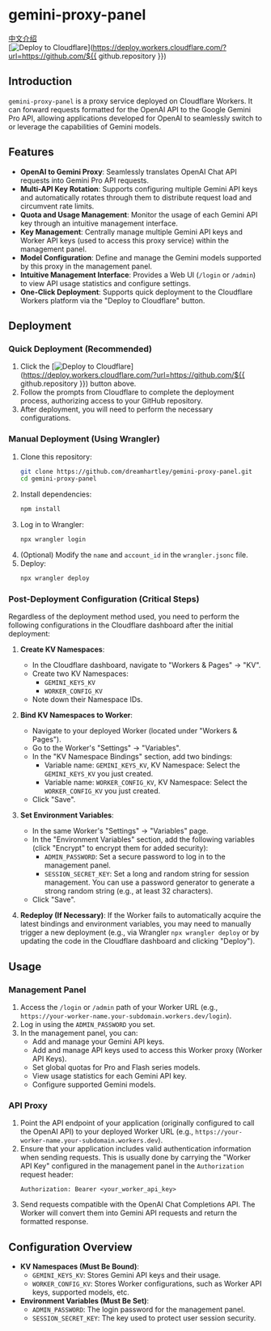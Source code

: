 # gemini-proxy-panel

[中文介绍](./README_zh.md "中文介绍")<br>
[![Deploy to Cloudflare](https://deploy.workers.cloudflare.com/button)](https://deploy.workers.cloudflare.com/?url=https://github.com/${{ github.repository }})

## Introduction

`gemini-proxy-panel` is a proxy service deployed on Cloudflare Workers. It can forward requests formatted for the OpenAI API to the Google Gemini Pro API, allowing applications developed for OpenAI to seamlessly switch to or leverage the capabilities of Gemini models.

## Features

*   **OpenAI to Gemini Proxy**: Seamlessly translates OpenAI Chat API requests into Gemini Pro API requests.
*   **Multi-API Key Rotation**: Supports configuring multiple Gemini API keys and automatically rotates through them to distribute request load and circumvent rate limits.
*   **Quota and Usage Management**: Monitor the usage of each Gemini API key through an intuitive management interface.
*   **Key Management**: Centrally manage multiple Gemini API keys and Worker API keys (used to access this proxy service) within the management panel.
*   **Model Configuration**: Define and manage the Gemini models supported by this proxy in the management panel.
*   **Intuitive Management Interface**: Provides a Web UI (`/login` or `/admin`) to view API usage statistics and configure settings.
*   **One-Click Deployment**: Supports quick deployment to the Cloudflare Workers platform via the "Deploy to Cloudflare" button.

## Deployment

### Quick Deployment (Recommended)

1.  Click the [![Deploy to Cloudflare](https://deploy.workers.cloudflare.com/button)](https://deploy.workers.cloudflare.com/?url=https://github.com/${{ github.repository }}) button above.
2.  Follow the prompts from Cloudflare to complete the deployment process, authorizing access to your GitHub repository.
3.  After deployment, you will need to perform the necessary configurations.

### Manual Deployment (Using Wrangler)

1.  Clone this repository:
    ```bash
    git clone https://github.com/dreamhartley/gemini-proxy-panel.git
    cd gemini-proxy-panel
    ```
2.  Install dependencies:
    ```bash
    npm install
    ```
3.  Log in to Wrangler:
    ```bash
    npx wrangler login
    ```
4.  (Optional) Modify the `name` and `account_id` in the `wrangler.jsonc` file.
5.  Deploy:
    ```bash
    npx wrangler deploy
    ```

### Post-Deployment Configuration (Critical Steps)

Regardless of the deployment method used, you need to perform the following configurations in the Cloudflare dashboard after the initial deployment:

1.  **Create KV Namespaces**:
    *   In the Cloudflare dashboard, navigate to "Workers & Pages" -> "KV".
    *   Create two KV Namespaces:
        *   `GEMINI_KEYS_KV`
        *   `WORKER_CONFIG_KV`
    *   Note down their Namespace IDs.

2.  **Bind KV Namespaces to Worker**:
    *   Navigate to your deployed Worker (located under "Workers & Pages").
    *   Go to the Worker's "Settings" -> "Variables".
    *   In the "KV Namespace Bindings" section, add two bindings:
        *   Variable name: `GEMINI_KEYS_KV`, KV Namespace: Select the `GEMINI_KEYS_KV` you just created.
        *   Variable name: `WORKER_CONFIG_KV`, KV Namespace: Select the `WORKER_CONFIG_KV` you just created.
    *   Click "Save".

3.  **Set Environment Variables**:
    *   In the same Worker's "Settings" -> "Variables" page.
    *   In the "Environment Variables" section, add the following variables (click "Encrypt" to encrypt them for added security):
        *   `ADMIN_PASSWORD`: Set a secure password to log in to the management panel.
        *   `SESSION_SECRET_KEY`: Set a long and random string for session management. You can use a password generator to generate a strong random string (e.g., at least 32 characters).
    *   Click "Save".

4.  **Redeploy (If Necessary)**: If the Worker fails to automatically acquire the latest bindings and environment variables, you may need to manually trigger a new deployment (e.g., via Wrangler `npx wrangler deploy` or by updating the code in the Cloudflare dashboard and clicking "Deploy").

## Usage

### Management Panel

1.  Access the `/login` or `/admin` path of your Worker URL (e.g., `https://your-worker-name.your-subdomain.workers.dev/login`).
2.  Log in using the `ADMIN_PASSWORD` you set.
3.  In the management panel, you can:
    *   Add and manage your Gemini API keys.
    *   Add and manage API keys used to access this Worker proxy (Worker API Keys).
    *   Set global quotas for Pro and Flash series models.
    *   View usage statistics for each Gemini API key.
    *   Configure supported Gemini models.

### API Proxy

1.  Point the API endpoint of your application (originally configured to call the OpenAI API) to your deployed Worker URL (e.g., `https://your-worker-name.your-subdomain.workers.dev`).
2.  Ensure that your application includes valid authentication information when sending requests. This is usually done by carrying the "Worker API Key" configured in the management panel in the `Authorization` request header:
    ```
    Authorization: Bearer <your_worker_api_key>
    ```
3.  Send requests compatible with the OpenAI Chat Completions API. The Worker will convert them into Gemini API requests and return the formatted response.

## Configuration Overview

*   **KV Namespaces (Must Be Bound)**:
    *   `GEMINI_KEYS_KV`: Stores Gemini API keys and their usage.
    *   `WORKER_CONFIG_KV`: Stores Worker configurations, such as Worker API keys, supported models, etc.
*   **Environment Variables (Must Be Set)**:
    *   `ADMIN_PASSWORD`: The login password for the management panel.
    *   `SESSION_SECRET_KEY`: The key used to protect user session security.
